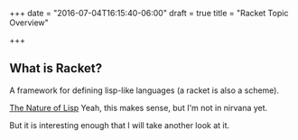 +++
date = "2016-07-04T16:15:40-06:00"
draft = true
title = "Racket Topic Overview"

+++


## What is Racket?

A framework for defining lisp-like languages
(a racket is also a scheme).

[The Nature of Lisp](http://www.defmacro.org/ramblings/lisp.html)
Yeah, this makes sense, but I'm not in nirvana yet.

But it is interesting enough that I will take another look at it.
